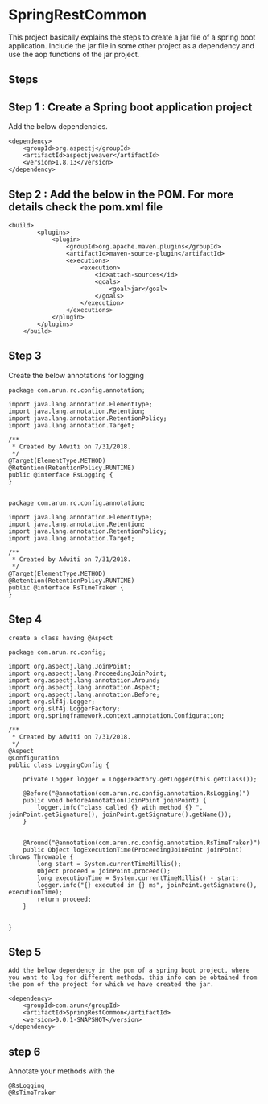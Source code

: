 # SpringRestCommon
 
 This project basically explains the steps to create a jar file of a spring boot application. Include the jar file in some other project as a dependency and use the aop functions of the jar project.
 
 ## Steps 
 ## Step 1 : Create a Spring boot application project
 Add the below dependencies.
 
    <dependency>
        <groupId>org.aspectj</groupId>
        <artifactId>aspectjweaver</artifactId>
        <version>1.8.13</version>
    </dependency>
 
 ## Step 2 : Add the below in the POM. For more details check the pom.xml file
 
    <build>
            <plugins>
                <plugin>
                    <groupId>org.apache.maven.plugins</groupId>
                    <artifactId>maven-source-plugin</artifactId>
                    <executions>
                        <execution>
                            <id>attach-sources</id>
                            <goals>
                                <goal>jar</goal>
                            </goals>
                        </execution>
                    </executions>
                </plugin>
            </plugins>
        </build>

## Step 3
Create the below annotations for logging

    package com.arun.rc.config.annotation;
    
    import java.lang.annotation.ElementType;
    import java.lang.annotation.Retention;
    import java.lang.annotation.RetentionPolicy;
    import java.lang.annotation.Target;
    
    /**
     * Created by Adwiti on 7/31/2018.
     */
    @Target(ElementType.METHOD)
    @Retention(RetentionPolicy.RUNTIME)
    public @interface RsLogging {
    }


    package com.arun.rc.config.annotation;
    
    import java.lang.annotation.ElementType;
    import java.lang.annotation.Retention;
    import java.lang.annotation.RetentionPolicy;
    import java.lang.annotation.Target;
    
    /**
     * Created by Adwiti on 7/31/2018.
     */
    @Target(ElementType.METHOD)
    @Retention(RetentionPolicy.RUNTIME)
    public @interface RsTimeTraker {
    }


## Step 4

    create a class having @Aspect
    
    package com.arun.rc.config;
    
    import org.aspectj.lang.JoinPoint;
    import org.aspectj.lang.ProceedingJoinPoint;
    import org.aspectj.lang.annotation.Around;
    import org.aspectj.lang.annotation.Aspect;
    import org.aspectj.lang.annotation.Before;
    import org.slf4j.Logger;
    import org.slf4j.LoggerFactory;
    import org.springframework.context.annotation.Configuration;
    
    /**
     * Created by Adwiti on 7/31/2018.
     */
    @Aspect
    @Configuration
    public class LoggingConfig {
    
        private Logger logger = LoggerFactory.getLogger(this.getClass());
    
        @Before("@annotation(com.arun.rc.config.annotation.RsLogging)")
        public void beforeAnnotation(JoinPoint joinPoint) {
            logger.info("class called {} with method {} ", joinPoint.getSignature(), joinPoint.getSignature().getName());
        }
    
    
        @Around("@annotation(com.arun.rc.config.annotation.RsTimeTraker)")
        public Object logExecutionTime(ProceedingJoinPoint joinPoint) throws Throwable {
            long start = System.currentTimeMillis();
            Object proceed = joinPoint.proceed();
            long executionTime = System.currentTimeMillis() - start;
            logger.info("{} executed in {} ms", joinPoint.getSignature(), executionTime);
            return proceed;
        }
    
    
    }


## Step 5

    Add the below dependency in the pom of a spring boot project, where you want to log for different methods. this info can be obtained from the pom of the project for which we have created the jar.
    
    <dependency>
        <groupId>com.arun</groupId>
        <artifactId>SpringRestCommon</artifactId>
        <version>0.0.1-SNAPSHOT</version>
    </dependency>
    
## step 6

Annotate your methods with the 

    @RsLogging
    @RsTimeTraker